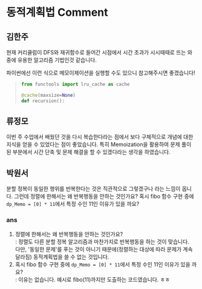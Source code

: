 # 동적계획법 Comment

## 김한주

현재 커리큘럼이 DFS와 재귀함수로 들어간 시점에서 시간 초과가 시시때때로 뜨는 와중에 유용한 알고리즘 기법인것 같습니다.  

파이썬에선 이런 식으로 메모이제이션을 실행할 수도 있으니 참고해주시면 좋겠습니다!
>```python
>from functools import lru_cache as cache
>
>@cache(maxsize=None)
> def recursion():
> ```

## 류정모

이번 주 수업에서 배웠던 것을 다시 복습한다라는 점에서 보다 구체적으로 개념에 대한 지식을 얻을 수 있었다는 점이 좋았습니다.
특히 Memoization을 활용하여 문제 풀이 된 부분에서 시간 단축 및 문제 해결을 할 수 있겠다라는 생각을 하였습니다.

## 박원서

분할 정복이 동일한 행위를 반복한다는 것은 직관적으로 그렇겠구나 라는 느낌이 옵니다. 그런데 정렬에 한해서는 왜 반복행동을 안하는 것인가요? 혹시 fibo 함수 구현 중에 `dp_Memo = [0] * 11`에서 특정 수인 11인 이유가 있을 까요?

### ans ###
  1. 정렬에 한해서는 왜 반복행동을 안하는 것인가요?  <br>
     : 정렬도 다른 분할 정복 알고리즘과 마찬가지로 반복행동을 하는 것이 맞습니다.  <br>
       다만, '동일한 문제'를 푸는 것이 아니기 때문에(정렬하는 대상에 따라 문제가 계속 달라짐) 동적계획법을 쓸 수 없는 것입니다.  <br>
  2. 혹시 fibo 함수 구현 중에 `dp_Memo = [0] * 11`에서 특정 수인 11인 이유가 있을 까요?  <br>
     : 이유는 없습니다. 예시로 fibo(11)까지만 도출하는 코드였습니다. ㅎㅎ

